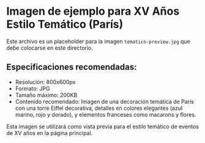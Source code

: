 # Imagen de ejemplo para XV Años Estilo Temático (París)

Este archivo es un placeholder para la imagen `tematico-preview.jpg` que debe colocarse en este directorio.

## Especificaciones recomendadas:

- Resolución: 800x600px
- Formato: JPG
- Tamaño máximo: 200KB
- Contenido recomendado: Imagen de una decoración temática de París con una torre Eiffel decorativa, detalles en colores elegantes (azul marino, rojo y dorado), y elementos franceses como macarons y flores.

Esta imagen se utilizará como vista previa para el estilo temático de eventos de XV años en la página principal.
